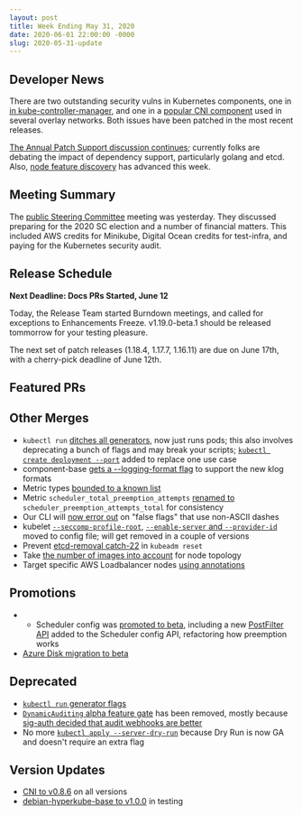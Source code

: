 ```yaml
---
layout: post
title: Week Ending May 31, 2020
date: 2020-06-01 22:00:00 -0000
slug: 2020-05-31-update
---
```


## Developer News

There are two outstanding security vulns in Kubernetes components, one in [in kube-controller-manager](https://groups.google.com/forum/?utm_medium=email&utm_source=footer#!topic/kubernetes-dev/yoCzkO9e88c), and one in a [popular CNI component](https://groups.google.com/forum/?utm_medium=email&utm_source=footer#!topic/kubernetes-dev/5U7F1QuPccA) used in several overlay networks.  Both issues have been patched in the most recent releases.

[The Annual Patch Support discussion continues](https://groups.google.com/forum/?utm_medium=email&utm_source=footer#!topic/kubernetes-dev/tOe2UFB_weQ); currently folks are debating the impact of dependency support, particularly golang and etcd. Also, [node feature discovery](https://github.com/kubernetes-sigs/node-feature-discovery/releases/tag/v0.6.0) has advanced this week.

## Meeting Summary

The [public Steering Committee](https://docs.google.com/document/d/1qazwMIHGeF3iUh5xMJIJ6PDr-S3bNkT8tNLRkSiOkOU/edit#) meeting was yesterday.  They discussed preparing for the 2020 SC election and a number of financial matters.  This included AWS credits for Minikube, Digital Ocean credits for test-infra, and paying for the Kubernetes security audit.

## Release Schedule

**Next Deadline: Docs PRs Started, June 12**

Today, the Release Team started Burndown meetings, and called for exceptions to Enhancements Freeze.  v1.19.0-beta.1 should be released tommorrow for your testing pleasure.

The next set of patch releases (1.18.4, 1.17.7, 1.16.11) are due on June 17th, with a cherry-pick deadline of June 12th.

## Featured PRs


## Other Merges

* `kubectl run` [ditches all generators](https://github.com/kubernetes/kubernetes/pull/87077), now just runs pods; this also involves deprecating a bunch of flags and may break your scripts; [`kubectl create deployment --port`](https://github.com/kubernetes/kubernetes/pull/91113) added to replace one use case
* component-base [gets a --logging-format flag](https://github.com/kubernetes/kubernetes/pull/89683) to support the new klog formats
* Metric types [bounded to a known list](https://github.com/kubernetes/kubernetes/pull/89451)
* Metric `scheduler_total_preemption_attempts` [renamed to](https://github.com/kubernetes/kubernetes/pull/91448) `scheduler_preemption_attempts_total` for consistency
* Our CLI will [now error out](https://github.com/kubernetes/kubernetes/pull/91349) on "false flags" that use non-ASCII dashes
* kubelet [`--seccomp-profile-root`](https://github.com/kubernetes/kubernetes/pull/91182), [`--enable-server` and `--provider-id`](https://github.com/kubernetes/kubernetes/pull/90494) moved to config file; will get removed in a couple of versions
* Prevent [etcd-removal catch-22](https://github.com/kubernetes/kubernetes/pull/91145) in `kubeadm reset`
* Take [the number of images into account](https://github.com/kubernetes/kubernetes/pull/91138) for node topology
* Target specific AWS Loadbalancer nodes [using annotations](https://github.com/kubernetes/kubernetes/pull/90943)

## Promotions

* * Scheduler config was [promoted to beta](https://github.com/kubernetes/kubernetes/pull/91420), including a new [PostFilter API](https://github.com/kubernetes/kubernetes/pull/91547) added to the Scheduler config API, refactoring how preemption works
* [Azure Disk migration to beta](https://github.com/kubernetes/kubernetes/pull/90896)

## Deprecated

* [`kubectl run` generator flags](https://github.com/kubernetes/kubernetes/pull/87077)
* [`DynamicAuditing` alpha feature gate](https://github.com/kubernetes/kubernetes/pull/91502) has been removed, mostly because [sig-auth decided that audit webhooks are better](https://groups.google.com/forum/#!topic/kubernetes-sig-auth/aV_nXpa5uWU)
* No more [`kubectl apply --server-dry-run`](https://github.com/kubernetes/kubernetes/pull/91308) because Dry Run is now GA and doesn't require an extra flag

## Version Updates

* [CNI to v0.8.6](https://github.com/kubernetes/kubernetes/pull/91370) on all versions
* [debian-hyperkube-base to v1.0.0](https://github.com/kubernetes/kubernetes/pull/91476) in testing
